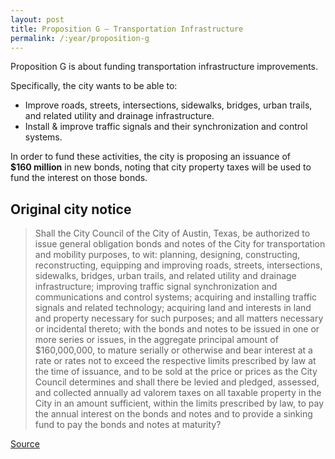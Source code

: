 ```yaml
---
layout: post
title: Proposition G – Transportation Infrastructure
permalink: /:year/proposition-g
---
```


Proposition G is about funding transportation infrastructure improvements.

Specifically, the city wants to be able to:

* Improve roads, streets, intersections, sidewalks, bridges, urban trails,
  and related utility and drainage infrastructure.
* Install & improve traffic signals and their synchronization and control
  systems.

In order to fund these activities, the city is proposing an issuance
of <nobr><strong>$160 million</strong></nobr> in new bonds, noting that city
property taxes will be used to fund the interest on those bonds.

## Original city notice

> Shall the City Council of the City of Austin, Texas, be authorized to issue
> general obligation bonds and notes of the City for transportation and mobility
> purposes, to wit: planning, designing, constructing, reconstructing, equipping
> and improving roads, streets, intersections, sidewalks, bridges, urban trails,
> and related utility and drainage infrastructure; improving traffic signal
> synchronization and communications and control systems; acquiring and
> installing traffic signals and related technology; acquiring land and
> interests in land and property necessary for such purposes; and all matters
> necessary or incidental thereto; with the bonds and notes to be issued in one
> or more series or issues, in the aggregate principal amount of $160,000,000,
> to mature serially or otherwise and bear interest at a rate or rates not to
> exceed the respective limits prescribed by law at the time of issuance, and to
> be sold at the price or prices as the City Council determines and shall there
> be levied and pledged, assessed, and collected annually ad valorem taxes on
> all taxable property in the City in an amount sufficient, within the limits
> prescribed by law, to pay the annual interest on the bonds and notes and to
> provide a sinking fund to pay the bonds and notes at maturity?

<p class="source"><a href="https://www.austintexas.gov/edims/document.cfm?id=307013">Source</a></p>
